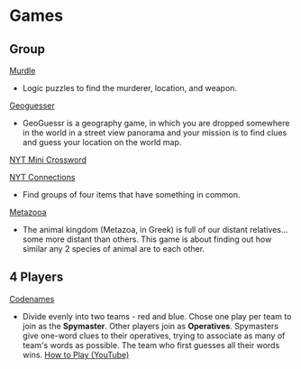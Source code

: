 # Games

## Group
[Murdle](https://murdle.com/)
* Logic puzzles to find the murderer, location, and weapon.

[Geoguesser](https://www.geoguessr.com/)
* GeoGuessr is a geography game, in which you are dropped somewhere in the world in a street view panorama and your mission is to find clues and guess your location on the world map.

[NYT Mini Crossword](https://www.nytimes.com/crosswords/game/mini)

[NYT Connections](https://www.nytimes.com/games/connections)
* Find groups of four items that have something in common.

[Metazooa](https://metazooa.com/)
* The animal kingdom (Metazoa, in Greek) is full of our distant relatives... some more distant than others. This game is about finding out how similar any 2 species of animal are to each other.

## 4 Players
[Codenames](https://codenames.game/)
* Divide evenly into two teams - red and blue. Chose one play per team to join as the **Spymaster**.  Other players join as **Operatives**. Spymasters give one-word clues to their operatives, trying to associate as many of team's words as possible.  The team who first guesses all their words wins. [How to Play (YouTube)](https://www.youtube.com/watch?v=J8RWBooJivg)
